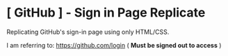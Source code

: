 # [ GitHub ] - Sign in Page Replicate

Replicating GitHub's sign-in page using only HTML/CSS.

I am referring to: https://github.com/login ( **Must be signed out to access** )
